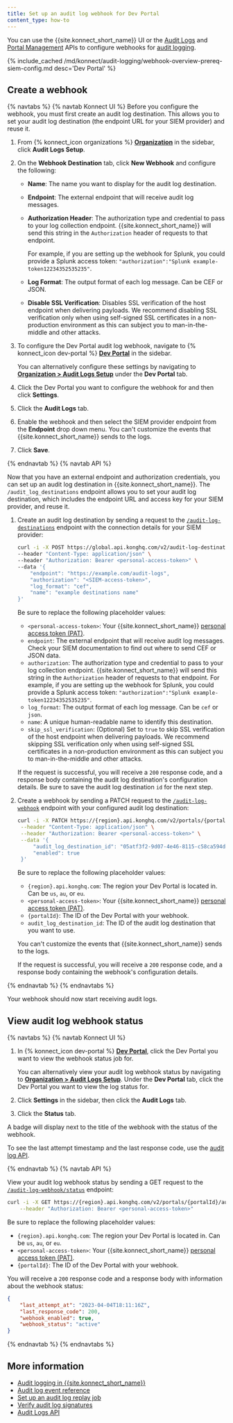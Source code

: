 ```yaml
---
title: Set up an audit log webhook for Dev Portal
content_type: how-to
---
```


You can use the {{site.konnect_short_name}} UI or the [Audit Logs](/konnect/api/audit-logs/latest/) and [Portal Management](/konnect/api/portal-management/latest/) APIs to configure webhooks for [audit logging](/konnect/dev-portal/audit-logging/). 

{% include_cached /md/konnect/audit-logging/webhook-overview-prereq-siem-config.md desc='Dev Portal' %}


## Create a webhook

{% navtabs %}
{% navtab Konnect UI %}
Before you configure the webhook, you must first create an audit log destination. This allows you to set your audit log destination (the endpoint URL for your SIEM provider) and reuse it. 

1. From {% konnect_icon organizations %} [**Organization**](https://cloud.konghq.com/organization) in the sidebar, click **Audit Logs Setup**.
1. On the **Webhook Destination** tab, click **New Webhook** and configure the following:
   * **Name**: The name you want to display for the audit log destination.
   * **Endpoint**: The external endpoint that will receive audit log messages. 
   * **Authorization Header**: The authorization type and credential to pass to your log collection endpoint. 
    {{site.konnect_short_name}} will send this string in the `Authorization` header of requests to that endpoint.

     For example, if you are setting up the webhook for Splunk, you could provide a Splunk access token: 
     `"authorization":"Splunk example-token12234352535235"`.
        
    * **Log Format**: The output format of each log message. Can be CEF or JSON.
    * **Disable SSL Verification**: Disables SSL verification of the host endpoint when delivering payloads. We recommend disabling SSL verification only when using self-signed SSL certificates in a non-production environment as this can subject you to man-in-the-middle and other attacks.
1. To configure the Dev Portal audit log webhook, navigate to {% konnect_icon dev-portal %} [**Dev Portal**](https://cloud.konghq.com/portal) in the sidebar.
   
   You can alternatively configure these settings by navigating to [**Organization > Audit Logs Setup**](https://cloud.konghq.com/global/organization/audit-logs) under the **Dev Portal** tab.
1. Click the Dev Portal you want to configure the webhook for and then click **Settings**.
1. Click the **Audit Logs** tab.
1. Enable the webhook and then select the SIEM provider endpoint from the **Endpoint** drop down menu. You can't customize the events that {{site.konnect_short_name}} sends to the logs.
1. Click **Save**.

{% endnavtab %}
{% navtab API %}

Now that you have an external endpoint and authorization credentials, you can set up an audit log destination in {{site.konnect_short_name}}. The `/audit_log_destinations` endpoint allows you to set your audit log destination, which includes the endpoint URL and access key for your SIEM provider, and reuse it. 

1. Create an audit log destination by sending a request to the [`/audit-log-destinations`](/konnect/api/audit-logs/latest/) endpoint with the connection details for your SIEM provider:

    ```sh
    curl -i -X POST https://global.api.konghq.com/v2/audit-log-destinations \
    --header "Content-Type: application/json" \
    --header "Authorization: Bearer <personal-access-token>" \
    --data '{
        "endpoint": "https://example.com/audit-logs",
        "authorization": "<SIEM-access-token>",
        "log_format": "cef",
        "name": "example destinations name"
    }'
    ```

    Be sure to replace the following placeholder values:
    * `<personal-access-token>`: Your {{site.konnect_short_name}} [personal access token (PAT)](/konnect/api/#authentication).
    * `endpoint`: The external endpoint that will receive audit log messages. Check your SIEM documentation to find out where to send CEF or JSON data.
    * `authorization`: The authorization type and credential to pass to your log collection endpoint. 
    {{site.konnect_short_name}} will send this string in the `Authorization` header of requests to that endpoint. For example, if you are setting up the webhook for Splunk, you could provide a Splunk access token: `"authorization":"Splunk example-token12234352535235"`.
    * `log_format`: The output format of each log message. Can be `cef` or `json`.
    * `name`: A unique human-readable name to identify this destination.
    * `skip_ssl_verification`: (Optional) Set to `true` to skip SSL verification of the host endpoint when delivering payloads. We recommend skipping SSL verification only when using self-signed SSL certificates in a non-production environment as this can subject you to man-in-the-middle and other attacks.

    If the request is successful, you will receive a `200` response code, and a response body containing the audit log destination's configuration details. Be sure to save the audit log destination `id` for the next step. 

1. Create a webhook by sending a PATCH request to the [`/audit-log-webhook`](/konnect/api/portal-management/latest/) endpoint with your configured audit log destination:

    ```sh
    curl -i -X PATCH https://{region}.api.konghq.com/v2/portals/{portalId}/audit-log-webhook \
     --header "Content-Type: application/json" \
     --header "Authorization: Bearer <personal-access-token>" \
     --data '{
         "audit_log_destination_id": "05atf3f2-9d07-4e46-8115-c58ca594d00e",
         "enabled": true
     }'
    ```

    Be sure to replace the following placeholder values:
    * `{region}.api.konghq.com`: The region your Dev Portal is located in. Can be `us`, `au`, or `eu`.
    * `<personal-access-token>`: Your {{site.konnect_short_name}} [personal access token (PAT)](/konnect/api/#authentication).
    * `{portalId}`: The ID of the Dev Portal with your webhook.
    * `audit_log_destination_id`: The ID of the audit log destination that you want to use.

    You can't customize the events that {{site.konnect_short_name}} sends to the logs.

    If the request is successful, you will receive a `200` response code, and a response body containing the webhook's configuration details.

{% endnavtab %}
{% endnavtabs %}

Your webhook should now start receiving audit logs.

## View audit log webhook status

{% navtabs %}
{% navtab Konnect UI %}

1. In {% konnect_icon dev-portal %} [**Dev Portal**](https://cloud.konghq.com/portal), click the Dev Portal you want to view the webhook status job for.
   
   You can alternatively view your audit log webhook status by navigating to [**Organization > Audit Logs Setup**](https://cloud.konghq.com/global/organization/audit-logs). Under the **Dev Portal** tab, click the Dev Portal you want to view the log status for.
1. Click **Settings** in the sidebar, then click the **Audit Logs** tab.
1. Click the **Status** tab.

A badge will display next to the title of the webhook with the status of the webhook.

To see the last attempt timestamp and the last response code, use the [audit log API](/konnect/api/audit-logs/latest/).

{% endnavtab %}
{% navtab API %}

View your audit log webhook status by sending a GET request to the [`/audit-log-webhook/status`](/konnect/api/portal-management/latest/) endpoint:

```sh
curl -i -X GET https://{region}.api.konghq.com/v2/portals/{portalId}/audit-log-webhook/status \
    --header "Authorization: Bearer <personal-access-token>"
```

Be sure to replace the following placeholder values:
* `{region}.api.konghq.com`: The region your Dev Portal is located in. Can be `us`, `au`, or `eu`.
* `<personal-access-token>`: Your {{site.konnect_short_name}} [personal access token (PAT)](/konnect/api/#authentication).
* `{portalId}`: The ID of the Dev Portal with your webhook.

You will receive a `200` response code and a response body with information about the webhook status:

```json
{
    "last_attempt_at": "2023-04-04T18:11:16Z",
    "last_response_code": 200,
    "webhook_enabled": true,
    "webhook_status": "active"
}
```

{% endnavtab %}
{% endnavtabs %}


## More information
* [Audit logging in {{site.konnect_short_name}}](/konnect/dev-portal/audit-logging/)
* [Audit log event reference](/konnect/reference/audit-logs/)
* [Set up an audit log replay job](/konnect/dev-portal/audit-logging/replay-job/)
* [Verify audit log signatures](/konnect/reference/verify-signatures/)
* [Audit Logs API](/konnect/api/audit-logs/latest/)
